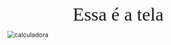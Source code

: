 <p align="center">
  <span style="font-family:Papyrus; font-size:3em;">Essa é a tela</span>
</p>



![calculadora](https://github.com/eliasantos/Calculadora-javascript/assets/102817742/a896165a-c987-4ae5-b1ea-a2938d93fc2c)
